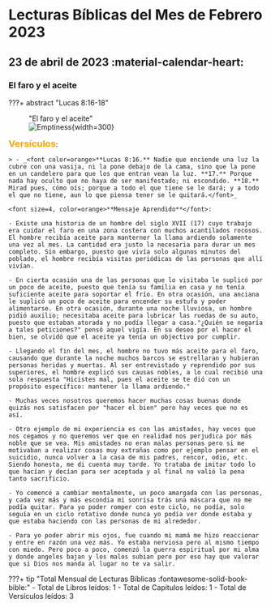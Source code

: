 # **Lecturas Bíblicas del Mes de Febrero 2023**

## 23 de abril de 2023 :material-calendar-heart:
### El faro y el aceite
???+ abstract "Lucas 8:16-18"
    <figure markdown><figcaption>"El faro y el aceite"</figcaption>
    ![Emptiness](../assets/lighthouse.jpeg){width=300} </figure>
    <font size=4, color=orange>**Versículos**</font>:

    > - _<font color=orange>**Lucas 8:16.** Nadie que enciende una luz la cubre con una vasija, ni la pone debajo de la cama, sino que la pone en un candelero para que los que entran vean la luz. **17.** Porque nada hay oculto que no haya de ser manifestado; ni escondido. **18.** Mirad pues, cómo oís; porque a todo el que tiene se le dará; y a todo el que no tiene, aun lo que piensa tener se le quitará.</font>_

    <font size=4, color=orange>**Mensaje Aprendido**</font>:

    - Existe una historia de un hombre del siglo XVII (17) cuyo trabajo era cuidar el faro en una zona costera con muchos acantilados rocosos. El hombre recibía aceite para manterner la llama ardiendo solamente una vez al mes. La cantidad era justo la necesaria para durar un mes completo. Sin embargo, puesto que vivía solo algunos minutos del poblado, el hombre recibía visitas periódicas de las personas que allí vivían.
    
    - En cierta ocasión una de las personas que lo visitaba le suplicó por un poco de aceite, puesto que tenía su familia en casa y no tenía suficiente aceite para soportar el frío. En otra ocasión, una anciana le suplicó un poco de aceite para encender su estufa y poder alimentarse. En otra ocasión, durante una noche lluviosa, un hombre pidió auxilio; necesitaba aceite para lubricar las ruedas de su auto, puesto que estaban atorada y no podía llegar a casa."¿Quién se negaría a tales peticiones?" pensó aquel vigía. En su deseo por el hacer el bien, se olvidó que el aceite ya tenía un objectivo por cumplir. 

    - Llegando el fin del mes, el hombre no tuvo más aceite para el faro, causando que durante la noche muchos barcos se estrellaran y hubieran personas heridas y muertas. Al ser entrevistado y reprendido por sus superiores, el hombre explicó sus causas nobles, a lo cual recibió una sola respuesta "Hicistes mal, pues el aceite se te dió con un propósito específico: mantener la llama ardiendo." 

    - Muchas veces nosotros queremos hacer muchas cosas buenas donde quizás nos satisfacen por "hacer el bien" pero hay veces que no es así.

    - Otro ejemplo de mi experiencia es con las amistades, hay veces que nos cegamos y no queremos ver que en realidad nos perjudica por más noble que se vea. Mis amistades no eran malas personas pero si me motivaban a realizar cosas muy extrañas como por ejemplo pensar en el suicidio, nunca volver a la casa de mis padres, rencor, odio, etc. Siendo honesta, me di cuenta muy tarde. Yo trataba de imitar todo lo que hacían y decían para ser aceptada y al final no valió la pena tanto sacrificio. 

    - Yo comencé a cambiar mentalmente, un poco amargada con las personas, y cada vez más y más escondia mi sonrisa trás una máscara que no me podía quitar. Para yo poder romper con este ciclo, no podía, solo seguía en un ciclo rotativo donde nunca yo podía ver donde estaba y que estaba haciendo con las personas de mi alrededor. 

    - Para yo poder abrir mis ojos, fue cuando mi mamá me hizo reaccionar y entre en razón una vez más. Yo estaba nerviosa pero al mismo tiempo con miedo. Pero poco a poco, comenzó la guerra espiritual por mi alma y donde angeles bajan y los malos subian pero por eso hay que valorar que si Dios nos manda al lugar no te va salir.


???+ tip "Total Mensual de Lecturas Bíblicas :fontawesome-solid-book-bible:" 
    - Total de Libros leídos: 1
    - Total de Capítulos leídos: 1
    - Total de Versículos leídos: 3